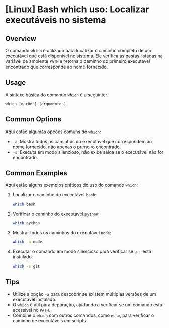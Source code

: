 # [Linux] Bash which uso: Localizar executáveis no sistema

## Overview
O comando `which` é utilizado para localizar o caminho completo de um executável que está disponível no sistema. Ele verifica as pastas listadas na variável de ambiente `PATH` e retorna o caminho do primeiro executável encontrado que corresponde ao nome fornecido.

## Usage
A sintaxe básica do comando `which` é a seguinte:

```
which [opções] [argumentos]
```

## Common Options
Aqui estão algumas opções comuns do `which`:

- `-a`: Mostra todos os caminhos do executável que correspondem ao nome fornecido, não apenas o primeiro encontrado.
- `-s`: Executa em modo silencioso, não exibe saída se o executável não for encontrado.

## Common Examples
Aqui estão alguns exemplos práticos do uso do comando `which`:

1. Localizar o caminho do executável `bash`:
   ```bash
   which bash
   ```

2. Verificar o caminho do executável `python`:
   ```bash
   which python
   ```

3. Mostrar todos os caminhos do executável `node`:
   ```bash
   which -a node
   ```

4. Executar o comando em modo silencioso para verificar se `git` está instalado:
   ```bash
   which -s git
   ```

## Tips
- Utilize a opção `-a` para descobrir se existem múltiplas versões de um executável instalado.
- O `which` é útil para depuração, ajudando a verificar se um comando está acessível no `PATH`.
- Combine o `which` com outros comandos, como `echo`, para verificar o caminho de executáveis em scripts.